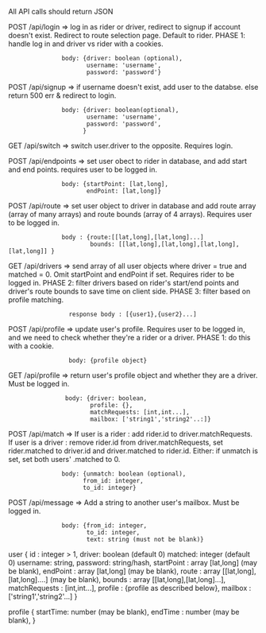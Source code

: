 All API calls should return JSON

POST /api/login => log in as rider or driver, redirect to signup if account doesn't exist.
                   Redirect to route selection page. Default to rider.
                   PHASE 1: handle log in and driver vs rider with a cookies.


                   body: {driver: boolean (optional),
                          username: 'username',
                          password: 'password'}

POST /api/signup => if username doesn't exist, add user to the databse.
                   else return 500 err & redirect to login.

                   body: {driver: boolean(optional),
                          username: 'username',
                          password: 'password',
                         }

GET /api/switch => switch user.driver to the opposite. Requires login.

POST /api/endpoints => set user obect to rider in database, and add start and end points.
                       requires user to be logged in.

                   body: {startPoint: [lat,long],
                          endPoint: [lat,long]}

POST /api/route => set user object to driver in database and add route array (array of many arrays)
                   and route bounds (array of 4 arrays). Requires user to be logged in.

                   body : {route:[[lat,long],[lat,long]...]
                           bounds: [[lat,long],[lat,long],[lat,long],[lat,long]] }

GET /api/drivers => send array of all user objects where driver = true and
                     matched = 0. Omit startPoint and endPoint if set.
                     Requires rider to be logged in.
                     PHASE 2: filter drivers based on rider's start/end points
                     and driver's route bounds to save time on client side.
                     PHASE 3: filter based on profile matching.

                     response body : [{user1},{user2}...]

POST /api/profile => update user's profile. Requires user to be logged in,
                     and we need to check whether they're a rider or a driver.
                     PHASE 1: do this with a cookie.

                     body: {profile object}

GET /api/profile => return user's profile object and whether they are a driver. Must be logged in.

                    body: {driver: boolean,
                           profile: {},
                           matchRequests: [int,int...],
                           mailbox: ['string1','string2'..:]}

POST /api/match => If user is a rider : add rider.id to driver.matchRequests.
                   If user is a driver : remove rider.id from driver.matchRequests,
                   set rider.matched to driver.id and driver.matched to rider.id.
                   Either: if unmatch is set, set both users' .matched to 0.

                   body: {unmatch: boolean (optional),
                         from_id: integer,
                         to_id: integer}

POST /api/message => Add a string to another user's mailbox. Must be logged in.

                   body: {from_id: integer,
                          to_id: integer,
                          text: string (must not be blank)}

user {
  id : integer > 1,
  driver: boolean (default 0)
  matched: integer (default 0)
  username: string,
  password: string/hash,
  startPoint : array [lat,long] (may be blank),
  endPoint : array [lat,long] (may be blank),
  route : array [[lat,long],[lat,long]....] (may be blank),
  bounds : array [[lat,long],[lat,long]...],
  matchRequests : [int,int...],
  profile : {profile as described below},
  mailbox : ['string1','string2'...]
}

profile {
  startTime: number (may be blank),
  endTime : number (may be blank),
}
